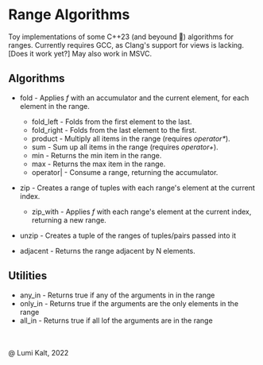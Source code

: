 # Range Algorithms

Toy implementations of some C++23 (and beyound :rocket:) algorithms for ranges.
Currently requires GCC, as Clang's support for views is lacking. [Does it work yet?]
May also work in MSVC.

## Algorithms

- fold                - Applies *f* with an accumulator and the current element, for each element in the range.
  - fold_left         - Folds from the first element to the last.
  - fold_right        - Folds from the last element to the first.
  - product           - Multiply all items in the range (requires *operator\**).
  - sum               - Sum up all items in the range (requires *operator+*).
  - min               - Returns the min item in the range.
  - max               - Returns the max item in the range.
  - operator|         - Consume a range, returning the accumulator.

- zip                 - Creates a range of tuples with each range's element at the current index.
  - zip_with          - Applies *f* with each range's element at the current index, returning a new range.

- unzip               - Creates a tuple of the ranges of tuples/pairs passed into it

- adjacent            - Returns the range adjacent by N elements.

## Utilities

- any_in              - Returns true if any of the arguments in in the range
- only_in             - Returns true if the arguments are the only elements in the range
- all_in              - Returns true if all lof the arguments are in the range

\
\
@ Lumi Kalt, 2022
